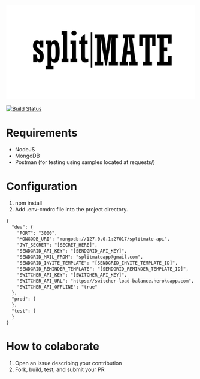![Splitmate API](https://raw.githubusercontent.com/trackerforce/splitmate-assets/master/logo/sm_logo.png)

[![Build Status](https://travis-ci.com/trackerforce/splitmate-api.svg?branch=master)](https://travis-ci.com/trackerforce/splitmate-api)

# Requirements  
- NodeJS
- MongoDB
- Postman (for testing using samples located at requests/)

# Configuration
1) npm install
2) Add .env-cmdrc file into the project directory.

```
{
  "dev": {
    "PORT": "3000",
    "MONGODB_URI": "mongodb://127.0.0.1:27017/splitmate-api",
    "JWT_SECRET": "[SECRET_HERE]",
    "SENDGRID_API_KEY": "[SENDGRID_API_KEY]",
    "SENDGRID_MAIL_FROM": "splitmateapp@gmail.com",
    "SENDGRID_INVITE_TEMPLATE": "[SENDGRID_INVITE_TEMPLATE_ID]",
    "SENDGRID_REMINDER_TEMPLATE": "[SENDGRID_REMINDER_TEMPLATE_ID]",
    "SWITCHER_API_KEY": "[SWITCHER_API_KEY]",
    "SWITCHER_API_URL": "https://switcher-load-balance.herokuapp.com",
    "SWITCHER_API_OFFLINE": "true"
  },
  "prod": {
  },
  "test": {
  }
}
```

# How to colaborate
1. Open an issue describing your contribution
2. Fork, build, test, and submit your PR